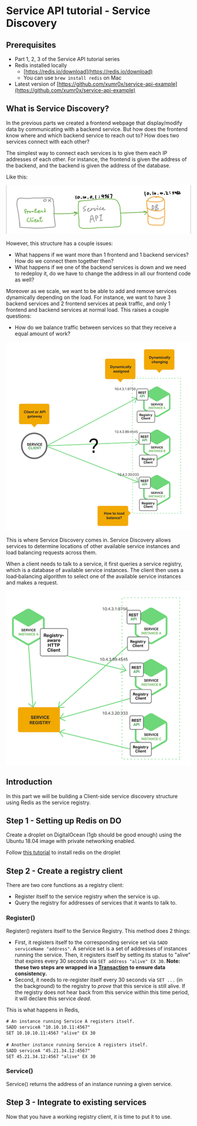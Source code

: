 # Service API tutorial - Service Discovery

## Prerequisites

- Part 1, 2, 3 of the Service API tutorial series
- Redis installed locally
  - [https://redis.io/download](https://redis.io/download)
  - You can use `brew install redis` on Mac
- Latest version of [https://github.com/xumr0x/service-api-example](https://github.com/xumr0x/service-api-example)

## What is Service Discovery?

In the previous parts we created a frontend webpage that display/modify data by communicating with a backend service. But how does the frontend know where and which backend service to reach out to? How does two services connect with each other?

The simplest way to connect each services is to give them each IP addresses of each other. For instance, the frontend is given the address of the backend, and the backend is given the address of the database.

Like this:

![simple structure](images/simple_service_structure.jpeg)

However, this structure has a couple issues:
- What happens if we want more than 1 frontend and 1 backend services? How do we connect them together then?
- What happens if we one of the backend services is down and we need to redeploy it, do we have to change the address in all our frontend code as well?

Moreover as we scale, we want to be able to add and remove services dynamically depending on the load. For instance, we want to have 3 backend services and 2 frontend services at peak traffic, and only 1 frontend and backend services at normal load. This raises a couple questions:
- How do we balance traffic between services so that they receive a equal amount of work?

![why](images/why_service_discovery.png)

This is where Service Discovery comes in. Service Discovery allows services to determine locations of other available service instances and load balancing requests across them. 

When a client needs to talk to a service, it first queries a service registry, which is a database of available service instances. The client then uses a load‑balancing algorithm to select one of the available service instances and makes a request.

![structure](images/service_discovery_structure.png)

## Introduction

In this part we will be building a Client-side service discovery structure using Redis as the service registry.

## Step 1 - Setting up Redis on DO

Create a droplet on DigitalOcean (1gb should be good enough) using the Ubuntu 18.04 image with private networking enabled.

Follow [this tutorial](https://www.digitalocean.com/community/tutorials/how-to-install-and-secure-redis-on-ubuntu-18-04) to install redis on the droplet

## Step 2 - Create a registry client

There are two core functions as a registry client:
- Register itself to the service registry when the service is up.
- Query the registry for addresses of services that it wants to talk to.

### Register()

Register() registers itself to the Service Registry. This method does 2 things:
- First, it registers itself to the corresponding service set via `SADD serviceName "address"`. A service set is a set of addresses of instances running the service. Then, it registers itself by setting its status to "alive" that expires every 30 seconds via `SET address "alive" EX 30`. **Note: these two steps are wrapped in a [Transaction](https://redis.io/topics/transactions) to ensure data consistency.**
- Second, it needs to re-register itself every 30 seconds via `SET ...` (in the background) to the registry to *prove* that this service is still alive. If the registry does not hear back from this service within this time period, it will declare this service *dead*.

This is what happens in Redis,

```
# An instance running Service A registers itself.
SADD serviceA "10.10.10.11:4567"
SET 10.10.10.11:4567 "alive" EX 30 

# Another instance running Service A registers itself.
SADD serviceA "45.21.34.12:4567"
SET 45.21.34.12:4567 "alive" EX 30
```

### Service()

Service() returns the address of an instance running a given service.

## Step 3 - Integrate to existing services

Now that you have a working registry client, it is time to put it to use.

